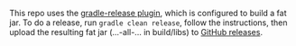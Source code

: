 This repo uses the [gradle-release plugin](https://github.com/researchgate/gradle-release), which is configured to build a fat jar.
To do a release, run `gradle clean release`, follow the instructions, then upload the resulting fat jar (...-all-... in build/libs) to [GitHub releases](https://github.com/CedricReichenbach/audiomerge/releases).
